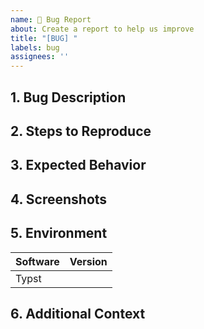 ```yaml
---
name: 🐛 Bug Report
about: Create a report to help us improve
title: "[BUG] "
labels: bug
assignees: ''
---
```


## 1. Bug Description

<!-- 
A clear and concise description of what the bug is. 
-->

## 2. Steps to Reproduce

<!-- 
Steps to reproduce the behavior; For example:

1. Clone the repository, switch to commit abcde11
2. Compile with command `...`
3. Run with command `....`
4. See error
-->

## 3. Expected Behavior

<!-- A clear and concise description of what you expected to happen. -->

## 4. Screenshots

<!-- If applicable, add screenshots to help explain your problem. -->

## 5. Environment

<!--
For example:

| Software      | Version |
| ------------- | ------- |
| Typst         | 0.13.10 |

[NOTE]:
If you use a local compiler, you need to provide the typst version information. Typically, if you use VSCode + Tinymist Typst, do the following steps to get the version:

1. Open the command palette (Ctrl + Shift + P).
2. Type "Typst: Tinymist: Show log" and press Enter.
3. Scroll to the top of the log and find `tinymist version information: [..., ["Typst Version", "<version>"], ...]`.
4. Write the version in the table below.

Or if you use the official online compiler at "https://typst.app/", just write "online" in the table below.
-->

| Software     | Version |
| ------------ | ------- |
| Typst        |         |

## 6. Additional Context

<!-- Add any other context about the problem here. -->